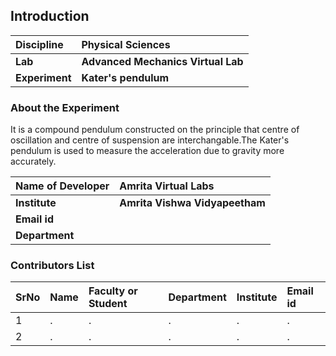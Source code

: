 ## Introduction


<b>Discipline | <b>Physical Sciences
:--|:--|
<b> Lab | <b> Advanced Mechanics Virtual Lab
<b> Experiment|     <b> 	Kater's pendulum

### About the Experiment 

It is a compound pendulum constructed on the principle that centre of oscillation and centre of suspension are interchangable.The Kater's pendulum is used to measure the acceleration due to gravity more accurately.

<b>Name of Developer | <b> Amrita Virtual Labs
:--|:--|
<b> Institute | <b>  Amrita Vishwa Vidyapeetham
<b> Email id|     <b>  
<b> Department |  

### Contributors List

SrNo | Name | Faculty or Student | Department| Institute | Email id
:--|:--|:--|:--|:--|:--|
1 | . | . | . | . | .
2 | . | . | . | . | .
